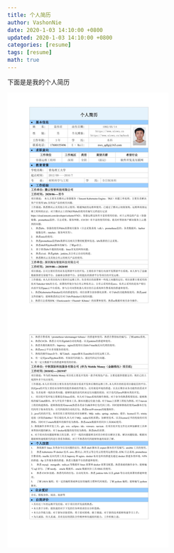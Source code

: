 ```yaml
---
title: 个人简历
author: VashonNie
date: 2020-1-03 14:10:00 +0800
updated: 2020-1-03 14:10:00 +0800
categories: [resume]
tags: [resume]
math: true
---
```


下面是是我的个人简历


![upload-image](/docs/jianli.jpg) 

